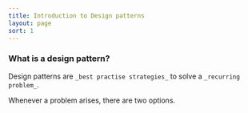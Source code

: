 ```yaml
---
title: Introduction to Design patterns
layout: page
sort: 1
---
```


### What is a design pattern?

Design patterns are `_best practise strategies_` to solve a `_recurring problem_`.


Whenever a problem arises, there are two options.

